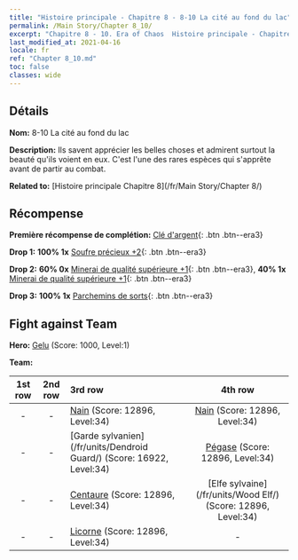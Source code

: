 ```yaml
---
title: "Histoire principale - Chapitre 8 - 8-10 La cité au fond du lac"
permalink: /Main Story/Chapter 8_10/
excerpt: "Chapitre 8 - 10. Era of Chaos  Histoire principale - Chapitre 8_10. 8-10 La cité au fond du lac"
last_modified_at: 2021-04-16
locale: fr
ref: "Chapter 8_10.md"
toc: false
classes: wide
---
```


## Détails

 **Nom:** 8-10 La cité au fond du lac

 **Description:** Ils savent apprécier les belles choses et admirent surtout la beauté qu'ils voient en eux. C'est l'une des rares espèces qui s'apprête avant de partir au combat.

 **Related to:** [Histoire principale Chapitre 8](/fr/Main Story/Chapter 8/)

## Récompense

 **Première récompense de complétion:** [Clé d'argent](/fr/Items/con_693/){: .btn .btn--era3}

 **Drop 1:** **100% 1x** [Soufre précieux +2](/fr/Items/mat_29/){: .btn .btn--era3}

 **Drop 2:** **60% 0x** [Minerai de qualité supérieure +1](/fr/Items/mat_19/){: .btn .btn--era3}, **40% 1x** [Minerai de qualité supérieure +1](/fr/Items/mat_19/){: .btn .btn--era3}

 **Drop 3:** **100% 1x** [Parchemins de sorts](/fr/Items/con_694/){: .btn .btn--era3}


## Fight against Team
 **Hero:** [Gelu](/fr/heroes/Gelu/) (Score: 1000, Level:1)

 **Team:**


  | 1st row | 2nd row | 3rd row | 4th row |
  |:----:|:----:|:----|:----:|
  | - | - | [Nain](/fr/units/Dwarf/) (Score: 12896, Level:34)  | [Nain](/fr/units/Dwarf/) (Score: 12896, Level:34)  |
  | - | - | [Garde sylvanien](/fr/units/Dendroid Guard/) (Score: 16922, Level:34)  | [Pégase](/fr/units/Pegasus/) (Score: 12896, Level:34)  |
  | - | - | [Centaure](/fr/units/Centaur/) (Score: 12896, Level:34)  | [Elfe sylvaine](/fr/units/Wood Elf/) (Score: 12896, Level:34)  |
  | - | - | [Licorne](/fr/units/Unicorn/) (Score: 12896, Level:34)  | - |


